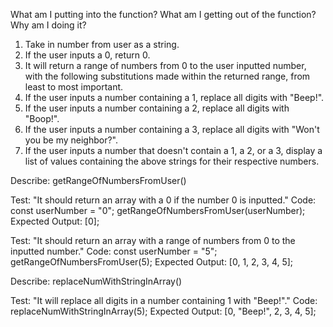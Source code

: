 What am I putting into the function?
What am I getting out of the function?
Why am I doing it?

1. Take in number from user as a string.
2. If the user inputs a 0, return 0.
3. It will return a range of numbers from 0 to the user inputted number, with the following substitutions made within the returned range, from least to most important.
4. If the user inputs a number containing a 1, replace all digits with "Beep!".
5. If the user inputs a number containing a 2, replace all digits with "Boop!".
6. If the user inputs a number containing a 3, replace all digits with "Won't you be my neighbor?".
7. If the user inputs a number that doesn't contain a 1, a 2, or a 3, display a list of values containing the above strings for their respective numbers.

Describe: getRangeOfNumbersFromUser()

Test: "It should return an array with a 0 if the number 0 is inputted."
Code:
const userNumber = "0";
getRangeOfNumbersFromUser(userNumber);
Expected Output: [0];

Test: "It should return an array with a range of numbers from 0 to the inputted number."
Code:
const userNumber = "5";
getRangeOfNumbersFromUser(5);
Expected Output: [0, 1, 2, 3, 4, 5];

Describe: replaceNumWithStringInArray()

Test: "It will replace all digits in a number containing 1 with "Beep!"."
Code: replaceNumWithStringInArray(5);
Expected Output: [0, "Beep!", 2, 3, 4, 5];



